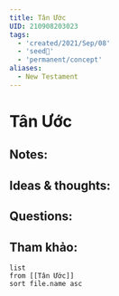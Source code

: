 ```yaml
---
title: Tân Ước
UID: 210908203023
tags:
  - 'created/2021/Sep/08'
  - 'seed🥜'
  - 'permanent/concept'
aliases:
  - New Testament
---
```

# Tân Ước

## Notes:


## Ideas & thoughts:

## Questions:


## Tham khảo:
```dataview
list
from [[Tân Ước]]
sort file.name asc
```